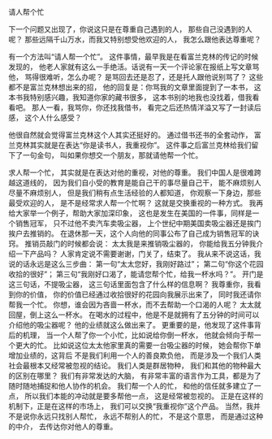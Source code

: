 请人帮个忙

下一个问题又出现了，你说这只是在尊重自己遇到的人，
那些自己没遇到的人呢？
那些远隔千山万水，而我又特别想受他欢迎的人，
我怎么跟他表达尊重呢？

有一个方法叫“请人帮一个忙”。
这件事情，最早我是在看富兰克林的传记的时候发现的，
他老人家就有这么一手绝活。话说有一天一个评论家在报纸上写文章骂他，
骂得很难听，怎么办呢？
是骂回去还是忍了，还是托人跟他说别骂了？
这些都不是富兰克林想出来的招，
他的回复是：你骂我的文章里面提到了一本书，
这本书我特别感兴趣，我知道你家的藏书很多，
这本书别的地我也没找着，借我看看吧。
那人一看，我骂你，你还找我借书，
看完之后还热情洋溢又写了一封读后感，
这个人什么感受？

他很自然就会觉得富兰克林这个人其实还挺好的。
通过借书还书的全套动作，
富兰克林其实就是在表达“你是读书人，我重视你”。
这件事之后富兰克林给我们留下了一句金句，
叫如果你想交一个朋友，那就请他帮一个忙。

求人帮一个忙，
其实就是在表达对他的重视，对他的尊重。
我们中国人是很难跨越这道线的，
因为我们自小受的教育是能自己干的事尽量自己干，
能不麻烦别人尽量不麻烦别人，
但是我们稍有点生活经验的人都知道，
你观察一下身边，那些最受欢迎的人，
是不是经常求人帮一个忙啊？
这就是交换重视的一种方式。
我再给大家举一个例子，帮助大家加深印象，
这也是发生在美国的一件事，同样是一个销售冠军，
只不过他不卖汽车卖吸尘器，
上个世纪中期美国卖吸尘器还是挨门挨户去推销的。
在退休那一天，这个人向他的同事公布了自己成为销售冠军的诀窍。
推销员敲门的时候都会说：
太太我是来推销吸尘器的，
你能给我五分钟我介绍一下产品吗？
人家肯定说不需要谢谢，门关了，结束了。
我从来不说这话，我说的话永远是这么三步曲：
第一句“太太您好，我刚好路过”；
第二句“你这个花园收拾的很好”；
第三句“我刚好口渴了，能请您帮个忙，给我一杯水吗？”。
开门是这三句话，不提吸尘器，
这三句话里面包含了什么样的信息啊？
我尊重你，我看到你的价值，
你的价值已经通过收拾很好的花园向我展示出来了，
同时我还请你帮我一个忙。
你想，谁会因为吝啬一杯水，而不去帮助一个口渴的人呢？
太太就回屋，倒上这么一杯水。
在喝水的过程中，他是不是就拥有了五分钟的时间可以介绍他的吸尘器呢？
他的业绩就这么做出来了。
更重要的是，他发现了这件事背后的机理，
当一个人帮了你一个小忙，比如说给你倒一杯水，
他就会倾向于帮一个更大的忙。
比如说这位太太他家里真的需要一台吸尘器的时候，
她会帮你下单增加业绩的，这背后
不是我们利用一个人的善良欺负他，
而是涉及一个我们人类社会最根本又经常被忽视的结论。
我们人类是群居物种，
我们和其他的物种最大的区别在哪里？
我们有非常发达的大脑，
有非常丰富的语言作为工具，都是为了随时随地捕捉和他人协作的机会。
我们帮一个人的忙，
和他的信任就多建立了一点，
所以我们本能的冲动就是要多帮他一点，
这是经常被忽视的。
正是在这样的机制下，正是在这样的市场上，
我们可以交换“我重视你”这个产品。
当然，我并不是说你永远只找别人帮忙，
永远不帮别人的忙，
不是这个意思，
而是通过这种的中介，
去传达你对他人的尊重。